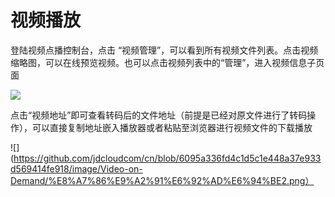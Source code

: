 # 视频播放

登陆视频点播控制台，点击 “视频管理”，可以看到所有视频文件列表。点击视频缩略图，可以在线预览视频。也可以点击视频列表中的“管理”，进入视频信息子页面

![](https://github.com/jdcloudcom/cn/blob/6095a336fd4c1d5c1e448a37e933d569414fe918/image/Video-on-Demand/%E8%A7%86%E9%A2%91%E6%92%AD%E6%94%BE1.png)

点击“视频地址”即可查看转码后的文件地址（前提是已经对原文件进行了转码操作），可以直接复制地址嵌入播放器或者粘贴至浏览器进行视频文件的下载播放

![](https://github.com/jdcloudcom/cn/blob/6095a336fd4c1d5c1e448a37e933d569414fe918/image/Video-on-Demand/%E8%A7%86%E9%A2%91%E6%92%AD%E6%94%BE2.png）
